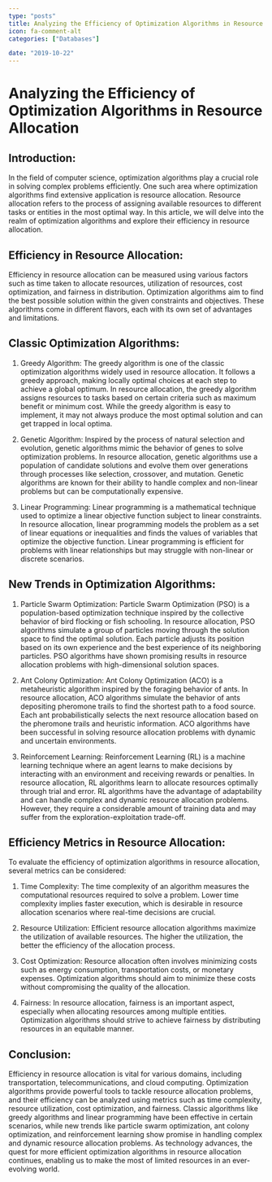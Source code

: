 ```yaml
---
type: "posts"
title: Analyzing the Efficiency of Optimization Algorithms in Resource Allocation
icon: fa-comment-alt
categories: ["Databases"]

date: "2019-10-22"
---
```




# Analyzing the Efficiency of Optimization Algorithms in Resource Allocation

## Introduction:
In the field of computer science, optimization algorithms play a crucial role in solving complex problems efficiently. One such area where optimization algorithms find extensive application is resource allocation. Resource allocation refers to the process of assigning available resources to different tasks or entities in the most optimal way. In this article, we will delve into the realm of optimization algorithms and explore their efficiency in resource allocation.

## Efficiency in Resource Allocation:
Efficiency in resource allocation can be measured using various factors such as time taken to allocate resources, utilization of resources, cost optimization, and fairness in distribution. Optimization algorithms aim to find the best possible solution within the given constraints and objectives. These algorithms come in different flavors, each with its own set of advantages and limitations.

## Classic Optimization Algorithms:
1. Greedy Algorithm:
The greedy algorithm is one of the classic optimization algorithms widely used in resource allocation. It follows a greedy approach, making locally optimal choices at each step to achieve a global optimum. In resource allocation, the greedy algorithm assigns resources to tasks based on certain criteria such as maximum benefit or minimum cost. While the greedy algorithm is easy to implement, it may not always produce the most optimal solution and can get trapped in local optima.

2. Genetic Algorithm:
Inspired by the process of natural selection and evolution, genetic algorithms mimic the behavior of genes to solve optimization problems. In resource allocation, genetic algorithms use a population of candidate solutions and evolve them over generations through processes like selection, crossover, and mutation. Genetic algorithms are known for their ability to handle complex and non-linear problems but can be computationally expensive.

3. Linear Programming:
Linear programming is a mathematical technique used to optimize a linear objective function subject to linear constraints. In resource allocation, linear programming models the problem as a set of linear equations or inequalities and finds the values of variables that optimize the objective function. Linear programming is efficient for problems with linear relationships but may struggle with non-linear or discrete scenarios.

## New Trends in Optimization Algorithms:
1. Particle Swarm Optimization:
Particle Swarm Optimization (PSO) is a population-based optimization technique inspired by the collective behavior of bird flocking or fish schooling. In resource allocation, PSO algorithms simulate a group of particles moving through the solution space to find the optimal solution. Each particle adjusts its position based on its own experience and the best experience of its neighboring particles. PSO algorithms have shown promising results in resource allocation problems with high-dimensional solution spaces.

2. Ant Colony Optimization:
Ant Colony Optimization (ACO) is a metaheuristic algorithm inspired by the foraging behavior of ants. In resource allocation, ACO algorithms simulate the behavior of ants depositing pheromone trails to find the shortest path to a food source. Each ant probabilistically selects the next resource allocation based on the pheromone trails and heuristic information. ACO algorithms have been successful in solving resource allocation problems with dynamic and uncertain environments.

3. Reinforcement Learning:
Reinforcement Learning (RL) is a machine learning technique where an agent learns to make decisions by interacting with an environment and receiving rewards or penalties. In resource allocation, RL algorithms learn to allocate resources optimally through trial and error. RL algorithms have the advantage of adaptability and can handle complex and dynamic resource allocation problems. However, they require a considerable amount of training data and may suffer from the exploration-exploitation trade-off.

## Efficiency Metrics in Resource Allocation:
To evaluate the efficiency of optimization algorithms in resource allocation, several metrics can be considered:

1. Time Complexity:
The time complexity of an algorithm measures the computational resources required to solve a problem. Lower time complexity implies faster execution, which is desirable in resource allocation scenarios where real-time decisions are crucial.

2. Resource Utilization:
Efficient resource allocation algorithms maximize the utilization of available resources. The higher the utilization, the better the efficiency of the allocation process.

3. Cost Optimization:
Resource allocation often involves minimizing costs such as energy consumption, transportation costs, or monetary expenses. Optimization algorithms should aim to minimize these costs without compromising the quality of the allocation.

4. Fairness:
In resource allocation, fairness is an important aspect, especially when allocating resources among multiple entities. Optimization algorithms should strive to achieve fairness by distributing resources in an equitable manner.

## Conclusion:
Efficiency in resource allocation is vital for various domains, including transportation, telecommunications, and cloud computing. Optimization algorithms provide powerful tools to tackle resource allocation problems, and their efficiency can be analyzed using metrics such as time complexity, resource utilization, cost optimization, and fairness. Classic algorithms like greedy algorithms and linear programming have been effective in certain scenarios, while new trends like particle swarm optimization, ant colony optimization, and reinforcement learning show promise in handling complex and dynamic resource allocation problems. As technology advances, the quest for more efficient optimization algorithms in resource allocation continues, enabling us to make the most of limited resources in an ever-evolving world.